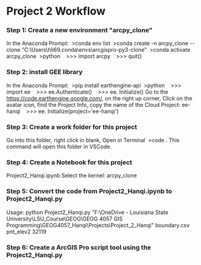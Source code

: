 # Project 2 Workflow
### Step 1: Create a new environment "arcpy_clone"
In the Anaconda Prompt:
&nbsp;>conda env list
&nbsp;>conda create -n arcpy_clone --clone "C:\Users\hli69\.conda\envs\arcgispro-py3-clone"
&nbsp;>conda activate arcpy_clone
&nbsp;>python
&nbsp;&nbsp;&nbsp;>>> import arcpy
&nbsp;&nbsp;&nbsp;>>> quit()
### Step 2: install GEE library
In the Anaconda Prompt:
&nbsp;>pip install earthengine-api
&nbsp;>python
&nbsp;&nbsp;&nbsp;>>> import ee
&nbsp;&nbsp;&nbsp;>>> ee.Authenticate()
&nbsp;&nbsp;&nbsp;>>> ee. Initialize()
Go to the https://code.earthengine.google.com/, on the right up corner, Click on the avatar icon, find the Project Info, copy the name of the Cloud Project: ee-hanqi
&nbsp;&nbsp;&nbsp;>>> ee. Initialize(project='ee-hanqi')
### Step 3: Create a work folder for this project
Go into this folder, right click in blank, Open in Terminal
&nbsp;>code . 
This command will open this folder in VSCode.
### Step 4: Create a Notebook for this project
Project2_Hanqi.ipynb
Select the kernel: arcpy_clone
### Step 5: Convert the code from Project2_Hanqi.ipynb to Project2_Hanqi.py
Usage:
python Project2_Hanqi.py "F:\OneDrive - Louisiana State University\LSU_Course\GEOG\GEOG 4057 GIS Programming\GEOG4057_Hanqi\Projects\Project_2_Hanqi" boundary.csv pnt_elev2 32119
### Step 6: Create a ArcGIS Pro script tool using the Project2_Hanqi.py







